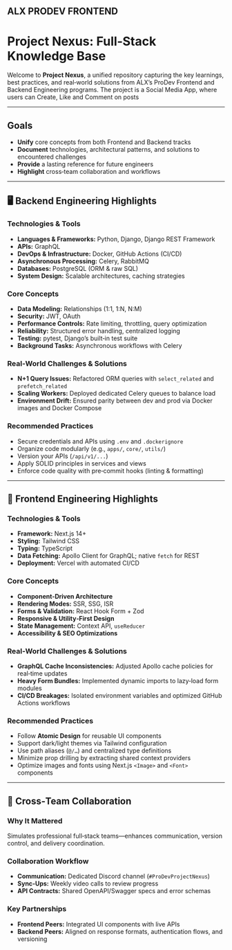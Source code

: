 ## ALX PRODEV FRONTEND

# Project Nexus: Full‑Stack Knowledge Base

Welcome to **Project Nexus**, a unified repository capturing the key learnings, best practices, and real‑world solutions from ALX’s ProDev Frontend and Backend Engineering programs. The project is a Social Media App, where users can Create, Like and Comment on posts 

---

## Goals
- **Unify** core concepts from both Frontend and Backend tracks  
- **Document** technologies, architectural patterns, and solutions to encountered challenges  
- **Provide** a lasting reference for future engineers  
- **Highlight** cross‑team collaboration and workflows  

---

## 🖥️ Backend Engineering Highlights

### Technologies & Tools
- **Languages & Frameworks:** Python, Django, Django REST Framework  
- **APIs:** GraphQL  
- **DevOps & Infrastructure:** Docker, GitHub Actions (CI/CD)  
- **Asynchronous Processing:** Celery, RabbitMQ  
- **Databases:** PostgreSQL (ORM & raw SQL)  
- **System Design:** Scalable architectures, caching strategies  

### Core Concepts
- **Data Modeling:** Relationships (1:1, 1:N, N:M)  
- **Security:** JWT, OAuth  
- **Performance Controls:** Rate limiting, throttling, query optimization  
- **Reliability:** Structured error handling, centralized logging  
- **Testing:** pytest, Django’s built‑in test suite  
- **Background Tasks:** Asynchronous workflows with Celery  

### Real‑World Challenges & Solutions
- **N+1 Query Issues:** Refactored ORM queries with `select_related` and `prefetch_related`  
- **Scaling Workers:** Deployed dedicated Celery queues to balance load  
- **Environment Drift:** Ensured parity between dev and prod via Docker images and Docker Compose  

### Recommended Practices
- Secure credentials and APIs using `.env` and `.dockerignore`  
- Organize code modularly (e.g., `apps/`, `core/`, `utils/`)  
- Version your APIs (`/api/v1/...`)  
- Apply SOLID principles in services and views  
- Enforce code quality with pre‑commit hooks (linting & formatting)  

---

## 🎨 Frontend Engineering Highlights

### Technologies & Tools
- **Framework:** Next.js 14+  
- **Styling:** Tailwind CSS  
- **Typing:** TypeScript  
- **Data Fetching:** Apollo Client for GraphQL; native `fetch` for REST  
- **Deployment:** Vercel with automated CI/CD  

### Core Concepts
- **Component‑Driven Architecture**  
- **Rendering Modes:** SSR, SSG, ISR  
- **Forms & Validation:** React Hook Form + Zod  
- **Responsive & Utility‑First Design**  
- **State Management:** Context API, `useReducer`  
- **Accessibility & SEO Optimizations**  

### Real‑World Challenges & Solutions
- **GraphQL Cache Inconsistencies:** Adjusted Apollo cache policies for real‑time updates  
- **Heavy Form Bundles:** Implemented dynamic imports to lazy‑load form modules  
- **CI/CD Breakages:** Isolated environment variables and optimized GitHub Actions workflows  

### Recommended Practices
- Follow **Atomic Design** for reusable UI components  
- Support dark/light themes via Tailwind configuration  
- Use path aliases (`@/…`) and centralized type definitions  
- Minimize prop drilling by extracting shared context providers  
- Optimize images and fonts using Next.js `<Image>` and `<Font>` components  

---

## 🤝 Cross‑Team Collaboration

### Why It Mattered
Simulates professional full‑stack teams—enhances communication, version control, and delivery coordination.

### Collaboration Workflow
- **Communication:** Dedicated Discord channel (`#ProDevProjectNexus`)  
- **Sync‑Ups:** Weekly video calls to review progress  
- **API Contracts:** Shared OpenAPI/Swagger specs and error schemas  

### Key Partnerships
- **Frontend Peers:** Integrated UI components with live APIs  
- **Backend Peers:** Aligned on response formats, authentication flows, and versioning  

